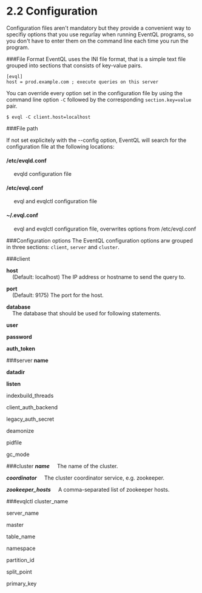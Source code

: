 2.2 Configuration
=================

Configuration files aren't mandatory but they provide a convenient way to specifiy options that you use regurlay when running EventQL programs, so you don't have to enter them on the command line each time you run the program.

###File Format
EventQL uses the INI file format, that is a simple text file grouped into sections that consists of key-value pairs.

    [evql]
    host = prod.example.com ; execute queries on this server

You can override every option set in the configuration file by using the command line option `-C` followed by the corresponding `section.key=value` pair.

    $ evql -C client.host=localhost



###File path

If not set explicitely with the --config option, EventQL will search for the configuration
file at the following locations:


#### /etc/evqld.conf
&nbsp;&nbsp;&nbsp;&nbsp; evqld configuration file

#### /etc/evql.conf
&nbsp;&nbsp;&nbsp;&nbsp; evql and evqlctl configuration file

#### ~/.evql.conf
&nbsp;&nbsp;&nbsp;&nbsp; evql and evqlctl configuration file, overwrites options from
/etc/evql.conf




###Configuration options
The EventQL configuration options arw grouped in three sections: `client`, `server` and `cluster`.

###client

**host** <br>
&nbsp;&nbsp;&nbsp;&nbsp;(Default: localhost) The IP address or hostname to send the query to.

**port**<br>
&nbsp;&nbsp;&nbsp;&nbsp;(Default: 9175) The port for the host.

**database**<br>
&nbsp;&nbsp;&nbsp;&nbsp;The database that should be used for following statements.

**user**

**password**

**auth_token**


###server
**name**

**datadir**

**listen**

indexbuild_threads

client_auth_backend

legacy_auth_secret

deamonize

pidfile

gc_mode


###cluster
***name***
&nbsp;&nbsp;&nbsp;&nbsp;The name of the cluster.

***coordinator***
&nbsp;&nbsp;&nbsp;&nbsp;The cluster coordinator service, e.g. zookeeper.

***zookeeper_hosts***
&nbsp;&nbsp;&nbsp;&nbsp;A comma-separated list of zookeeper hosts.


###evqlctl
cluster_name

server_name

master

table_name

namespace

partition_id

split_point

primary_key


